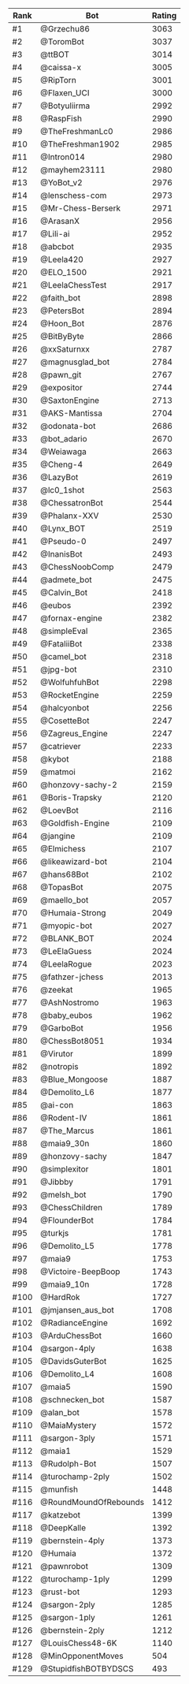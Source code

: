 Rank|Bot|Rating
---|---|---
#1|@Grzechu86|3063
#2|@ToromBot|3037
#3|@ttBOT|3014
#4|@caissa-x|3005
#5|@RipTorn|3001
#6|@Flaxen_UCI|3000
#7|@Botyuliirma|2992
#8|@RaspFish|2990
#9|@TheFreshmanLc0|2986
#10|@TheFreshman1902|2985
#11|@Intron014|2980
#12|@mayhem23111|2980
#13|@YoBot_v2|2976
#14|@lenschess-com|2973
#15|@Mr-Chess-Berserk|2971
#16|@ArasanX|2956
#17|@Lili-ai|2952
#18|@abcbot|2935
#19|@Leela420|2927
#20|@ELO_1500|2921
#21|@LeelaChessTest|2917
#22|@faith_bot|2898
#23|@PetersBot|2894
#24|@Hoon_Bot|2876
#25|@BitByByte|2866
#26|@xxSaturnxx|2787
#27|@magnusglad_bot|2784
#28|@pawn_git|2767
#29|@expositor|2744
#30|@SaxtonEngine|2713
#31|@AKS-Mantissa|2704
#32|@odonata-bot|2686
#33|@bot_adario|2670
#34|@Weiawaga|2663
#35|@Cheng-4|2649
#36|@LazyBot|2619
#37|@lc0_1shot|2563
#38|@ChessatronBot|2544
#39|@Phalanx-XXV|2530
#40|@Lynx_BOT|2519
#41|@Pseudo-0|2497
#42|@InanisBot|2493
#43|@ChessNoobComp|2479
#44|@admete_bot|2475
#45|@Calvin_Bot|2418
#46|@eubos|2392
#47|@fornax-engine|2382
#48|@simpleEval|2365
#49|@FataliiBot|2338
#50|@camel_bot|2318
#51|@jpg-bot|2310
#52|@WolfuhfuhBot|2298
#53|@RocketEngine|2259
#54|@halcyonbot|2256
#55|@CosetteBot|2247
#56|@Zagreus_Engine|2247
#57|@catriever|2233
#58|@kybot|2188
#59|@matmoi|2162
#60|@honzovy-sachy-2|2159
#61|@Boris-Trapsky|2120
#62|@LoevBot|2116
#63|@Goldfish-Engine|2109
#64|@jangine|2109
#65|@Elmichess|2107
#66|@likeawizard-bot|2104
#67|@hans68Bot|2102
#68|@TopasBot|2075
#69|@maello_bot|2057
#70|@Humaia-Strong|2049
#71|@myopic-bot|2027
#72|@BLANK_BOT|2024
#73|@LeElaGuess|2024
#74|@LeelaRogue|2023
#75|@fathzer-jchess|2013
#76|@zeekat|1965
#77|@AshNostromo|1963
#78|@baby_eubos|1962
#79|@GarboBot|1956
#80|@ChessBot8051|1934
#81|@Virutor|1899
#82|@notropis|1892
#83|@Blue_Mongoose|1887
#84|@Demolito_L6|1877
#85|@ai-con|1863
#86|@Rodent-IV|1861
#87|@The_Marcus|1861
#88|@maia9_30n|1860
#89|@honzovy-sachy|1847
#90|@simplexitor|1801
#91|@Jibbby|1791
#92|@melsh_bot|1790
#93|@ChessChildren|1789
#94|@FlounderBot|1784
#95|@turkjs|1781
#96|@Demolito_L5|1778
#97|@maia9|1753
#98|@Victoire-BeepBoop|1743
#99|@maia9_10n|1728
#100|@HardRok|1727
#101|@jmjansen_aus_bot|1708
#102|@RadianceEngine|1692
#103|@ArduChessBot|1660
#104|@sargon-4ply|1638
#105|@DavidsGuterBot|1625
#106|@Demolito_L4|1608
#107|@maia5|1590
#108|@schnecken_bot|1587
#109|@alan_bot|1578
#110|@MaiaMystery|1572
#111|@sargon-3ply|1571
#112|@maia1|1529
#113|@Rudolph-Bot|1507
#114|@turochamp-2ply|1502
#115|@munfish|1448
#116|@RoundMoundOfRebounds|1412
#117|@katzebot|1399
#118|@DeepKalle|1392
#119|@bernstein-4ply|1373
#120|@Humaia|1372
#121|@pawnrobot|1309
#122|@turochamp-1ply|1299
#123|@rust-bot|1293
#124|@sargon-2ply|1285
#125|@sargon-1ply|1261
#126|@bernstein-2ply|1212
#127|@LouisChess48-6K|1140
#128|@MinOpponentMoves|504
#129|@StupidfishBOTBYDSCS|493
